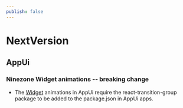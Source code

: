 ```yaml
---
publish: false
---
```

# NextVersion

## AppUi
### Ninezone Widget animations -- breaking change

- The [Widget]($ui-ninezone) animations in AppUi require the react-transition-group package to be added to the package.json in AppUi apps.

